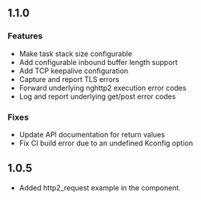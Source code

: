 ## 1.1.0

### Features
- Make task stack size configurable
- Add configurable inbound buffer length support
- Add TCP keepalive configuration
- Capture and report TLS errors
- Forward underlying nghttp2 execution error codes
- Log and report underlying get/post error codes

### Fixes
- Update API documentation for return values
- Fix CI build error due to an undefined Kconfig option

## 1.0.5

- Added http2_request example in the component.
